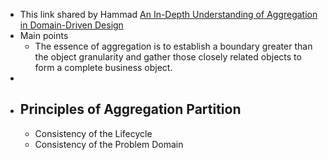 - This link shared by Hammad [An In-Depth Understanding of Aggregation in Domain-Driven Design](https://www.alibabacloud.com/blog/an-in-depth-understanding-of-aggregation-in-domain-driven-design_598034)
- Main points
	- The essence of aggregation is to establish a boundary greater than the object granularity and gather those closely related objects to form a complete business object.
-
- ## Principles of Aggregation Partition
	- Consistency of the Lifecycle
	- Consistency of the Problem Domain